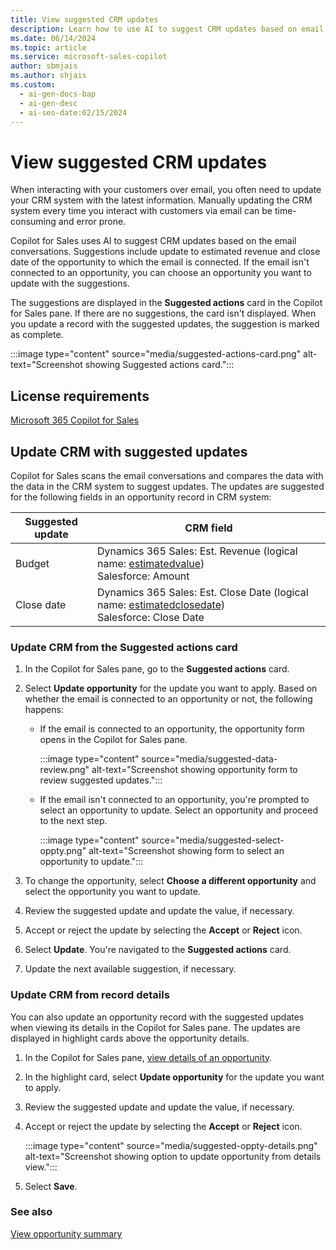 ```yaml
---
title: View suggested CRM updates
description: Learn how to use AI to suggest CRM updates based on email conversations.
ms.date: 06/14/2024
ms.topic: article
ms.service: microsoft-sales-copilot
author: sbmjais
ms.author: shjais
ms.custom:
  - ai-gen-docs-bap
  - ai-gen-desc
  - ai-seo-date:02/15/2024
---
```


# View suggested CRM updates

When interacting with your customers over email, you often need to update your CRM system with the latest information. Manually updating the CRM system every time you interact with customers via email can be time-consuming and error prone. 

Copilot for Sales uses AI to suggest CRM updates based on the email conversations. Suggestions include update to estimated revenue and close date of the opportunity to which the email is connected. If the email isn't connected to an opportunity, you can choose an opportunity you want to update with the suggestions.

The suggestions are displayed in the **Suggested actions** card in the Copilot for Sales pane. If there are no suggestions, the card isn't displayed. When you update a record with the suggested updates, the suggestion is marked as complete.

:::image type="content" source="media/suggested-actions-card.png" alt-text="Screenshot showing Suggested actions card.":::

## License requirements

[Microsoft 365 Copilot for Sales](https://www.microsoft.com/ai/microsoft-sales-copilot#featuresandpricing)

## Update CRM with suggested updates

Copilot for Sales scans the email conversations and compares the data with the data in the CRM system to suggest updates. The updates are suggested for the following fields in an opportunity record in CRM system:

| Suggested update | CRM field |
|------------------|-----------|
| Budget | Dynamics 365 Sales: Est. Revenue (logical name: [estimatedvalue](/dynamics365/sales/developer/entities/opportunity#BKMK_EstimatedValue)) <br>Salesforce: Amount     |
| Close date | Dynamics 365 Sales: Est. Close Date (logical name: [estimatedclosedate](/dynamics365/sales/developer/entities/opportunity#BKMK_EstimatedCloseDate)) <br>Salesforce: Close Date |

### Update CRM from the Suggested actions card

1. In the Copilot for Sales pane, go to the **Suggested actions** card.

1. Select **Update opportunity** for the update you want to apply. Based on whether the email is connected to an opportunity or not, the following happens:

    - If the email is connected to an opportunity, the opportunity form opens in the Copilot for Sales pane.

        :::image type="content" source="media/suggested-data-review.png" alt-text="Screenshot showing opportunity form to review suggested updates.":::

    - If the email isn't connected to an opportunity, you're prompted to select an opportunity to update. Select an opportunity and proceed to the next step.

        :::image type="content" source="media/suggested-select-oppty.png" alt-text="Screenshot showing form to select an opportunity to update.":::

1. To change the opportunity, select **Choose a different opportunity** and select the opportunity you want to update.

1. Review the suggested update and update the value, if necessary.

1. Accept or reject the update by selecting the **Accept** or **Reject** icon.

1. Select **Update**. You're navigated to the **Suggested actions** card.

1. Update the next available suggestion, if necessary.

### Update CRM from record details

You can also update an opportunity record with the suggested updates when viewing its details in the Copilot for Sales pane. The updates are displayed in highlight cards above the opportunity details.

1. In the Copilot for Sales pane, [view details of an opportunity](view-record-details.md).

1. In the highlight card, select **Update opportunity** for the update you want to apply.

1. Review the suggested update and update the value, if necessary.

1. Accept or reject the update by selecting the **Accept** or **Reject** icon.

    :::image type="content" source="media/suggested-oppty-details.png" alt-text="Screenshot showing option to update opportunity from details view.":::

1. Select **Save**.

### See also

[View opportunity summary](view-opportunity-summary.md)